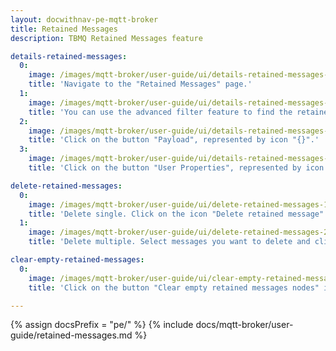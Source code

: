 ```yaml
---
layout: docwithnav-pe-mqtt-broker
title: Retained Messages
description: TBMQ Retained Messages feature

details-retained-messages:
  0:
    image: /images/mqtt-broker/user-guide/ui/details-retained-messages-1.png
    title: 'Navigate to the "Retained Messages" page.'
  1:
    image: /images/mqtt-broker/user-guide/ui/details-retained-messages-2.png
    title: 'You can use the advanced filter feature to find the retained messages.'
  2:
    image: /images/mqtt-broker/user-guide/ui/details-retained-messages-3.png
    title: 'Click on the button "Payload", represented by icon "{}".'
  3:
    image: /images/mqtt-broker/user-guide/ui/details-retained-messages-4.png
    title: 'Click on the button "User Properties", represented by icon "[]".'

delete-retained-messages:
  0:
    image: /images/mqtt-broker/user-guide/ui/delete-retained-messages-1.png
    title: 'Delete single. Click on the icon "Delete retained message" and confirm action.'
  1:
    image: /images/mqtt-broker/user-guide/ui/delete-retained-messages-2.png
    title: 'Delete multiple. Select messages you want to delete and click on the "Delete" icon in the top right corner.'

clear-empty-retained-messages:
  0:
    image: /images/mqtt-broker/user-guide/ui/clear-empty-retained-messages-1.png
    title: 'Click on the button "Clear empty retained messages nodes" in the top right corner. To confirm click on the button "Yes".'

---
```


{% assign docsPrefix = "pe/" %}
{% include docs/mqtt-broker/user-guide/retained-messages.md %}
